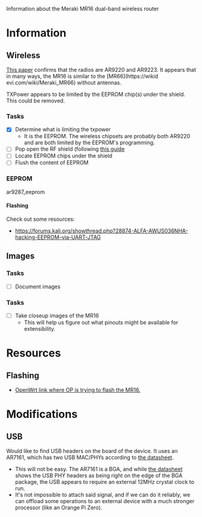 Information about the Meraki MR16 dual-band wireless router

# Information

## Wireless
[This paper](https://conferences.sigcomm.org/sigcomm/2015/pdf/papers/p153.pdf) confirms that the radios are AR9220 and AR9223. It appears that in many ways, the MR16 is similar to the [MR66](https://wikid
evi.com/wiki/Meraki_MR66) without antennas. 

TXPower appears to be limited by the EEPROM chip(s) under the shield. This could be removed.

### Tasks
- [x] Determine what is limiting the txpower
  - It is the EEPROM. The wireless chipsets are probably both AR9220 and are both limited by the EEPROM's programming.
- [ ] Pop open the RF shield (following [this guide](https://www.evaluationengineering.com/applications/emc-emi-rfi/article/13002990/removable-shielding-technologies-for-pcbs)
- [ ] Locate EEPROM chips under the shield
- [ ] Flush the content of EEPROM

### EEPROM
ar9287_eeprom

#### Flashing
Check out some resources:
- https://forums.kali.org/showthread.php?28874-ALFA-AWUS036NHA-hacking-EEPROM-via-UART-JTAG

## Images

### Tasks
- [ ] Document images

### Tasks
- [ ] Take closeup images of the MR16
  - This will help us figure out what pinouts might be available for extensibility.

# Resources

## Flashing

- [OpenWrt link where OP is trying to flash the MR16.](https://forum.archive.openwrt.org/viewtopic.php?id=71884)

# Modifications

## USB

Would like to find USB headers on the board of the device. It uses an AR7161, which has two USB MAC/PHYs according to [the datasheet](https://github.com/Deoptim/atheros/blob/master/AR7100_nowatermark.pdf).

- This will not be easy. The AR7161 is a BGA, and while [the datasheet](https://github.com/Deoptim/atheros/blob/master/AR7100_nowatermark.pdf) shows the USB PHY headers as being right on the edge of the BGA package, the USB appears to require an external 12MHz crystal clock to run.
- It's not impossible to attach said signal, and if we can do it reliably, we can offload some operations to an external device with a much stronger processor (like an Orange Pi Zero).

